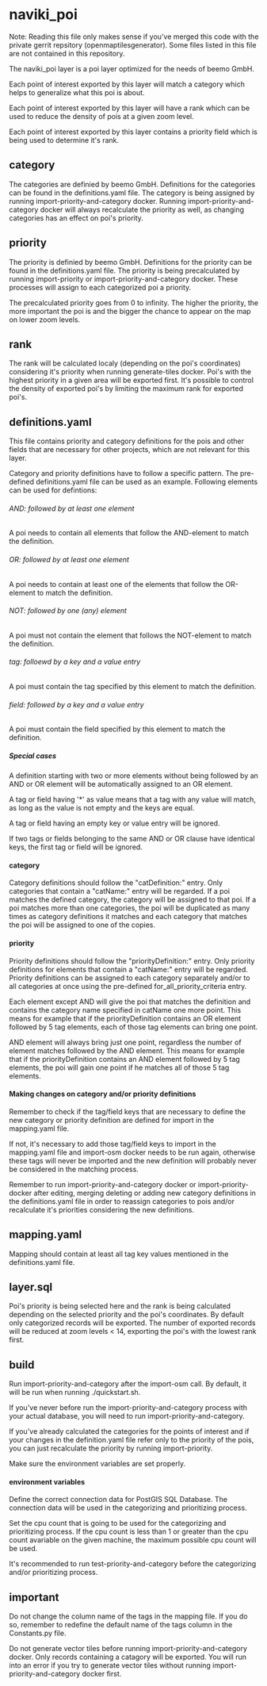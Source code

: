 # naviki_poi
Note: Reading this file only makes sense if you've merged this code with the private gerrit repsitory (openmaptilesgenerator). Some files listed in this file are not contained in this repository.


The naviki_poi layer is a poi layer optimized for the needs of beemo GmbH.

Each point of interest exported by this layer will match a category which helps to generalize what this poi is about.

Each point of interest exported by this layer will have a rank which can be used to reduce the density of pois at a given zoom level.

Each point of interest exported by this layer contains a priority field which is being used to determine it's rank.

## category
The categories are definied by beemo GmbH. Definitions for the categories can be found in the definitions.yaml file.
The category is being assigned by running import-priority-and-category docker.
Running import-priority-and-category docker will always recalculate the priority as well, as changing categories has an effect on poi's priority.

## priority
The priority is definied by beemo GmbH. Definitions for the priority can be found in the definitions.yaml file.
The priority is being precalculated by running import-priority or import-priority-and-category docker. These processes will assign to each
categorized poi a priority.

The precalculated priority goes from 0 to infinity. The higher the priority, the more important the poi is and the bigger the chance to appear
on the map on lower zoom levels.

## rank
The rank will be calculated localy (depending on the poi's coordinates) considering it's priority when running generate-tiles docker. 
Poi's with the highest priority in a given area will be exported first. It's possible to control the density of exported poi's by limiting the maximum rank for exported poi's. 

## definitions.yaml
This file contains priority and category definitions for the pois and other fields that are necessary for other projects, which are not
relevant for this layer. 

Category and priority definitions have to follow a specific pattern. The pre-defined definitions.yaml file can be used as an example.
Following elements can be used for defintions:

###### AND: followed by at least one element 
A poi needs to contain all elements that follow the AND-element to match the definition.

###### OR: followed by at least one element
A poi needs to contain at least one of the elements that follow the OR-element to match the definition.

###### NOT: followed by one (any) element
A poi must not contain the element that follows the NOT-element to match the definition.

###### tag: folloewd by a key and a value entry
A poi must contain the tag specified by this element to match the definition.

###### field: followed by a key and a value entry
A poi must contain the field specified by this element to match the definition.

##### Special cases
A definition starting with two or more elements without being followed by an AND or OR element will be automatically assigned to an OR element.

A tag or field having '*' as value means that a tag with any value will match, as long as the value is not empty and the keys are equal.

A tag or field having an empty key or value entry will be ignored.

If two tags or fields belonging to the same AND or OR clause have identical keys, the first tag or field will be ignored.

#### category
Category definitions should follow the "catDefinition:" entry. Only categories that contain a "catName:" entry will be regarded.
If a poi matches the defined category, the category will be assigned to that poi. If a poi matches more than one categories,
the poi will be duplicated as many times as category definitions it matches and each category that matches the poi will be assigned to
one of the copies.

#### priority
Priority definitions should follow the "priorityDefinition:" entry. Only priority definitions for elements that contain a "catName:" entry will be regarded. Priority definitions can be assigned to each category separately and/or to all categories at once using the pre-defined for_all_priority_criteria entry.

Each element except AND will give the poi that matches the definition and contains the category name specified in catName one more point.
This means for example that if the priorityDefinition contains an OR element followed by 5 tag elements, each of those tag elements can bring
one point.

AND element will always bring just one point, regardless the number of element matches followed by the AND element.
This means for example that if the priorityDefinition contains an AND element followed by 5 tag elements, the poi will gain one point if he
matches all of those 5 tag elements.

#### Making changes on category and/or priority definitions
Remember to check if the tag/field keys that are necessary to define the new category or priority definition are defined for import in the mapping.yaml file.

If not, it's necessary to add those tag/field keys to import in the mapping.yaml file and import-osm docker needs to be run again, 
otherwise these tags will never be imported and the new definition will probably never be considered in the matching process.

Remember to run import-priority-and-category docker or import-priority-docker after editing, merging deleting or adding new category definitions in the definitions.yaml file in order to reassign categories to pois and/or recalculate it's priorities considering the new definitions.

## mapping.yaml
Mapping should contain at least all tag key values mentioned in the definitions.yaml file.

## layer.sql
Poi's priority is being selected here and the rank is being calculated depending on the selected priority and the poi's coordinates.
By default only categorized records will be exported. The number of exported records will be reduced at zoom levels < 14,
exporting the poi's with the lowest rank first.

## build
Run import-priority-and-category after the import-osm call. By default, it will be run when running ./quickstart.sh.

If you've never before run the import-priority-and-category process with your actual database, you will need to run import-priority-and-category.

If you've already calculated the categories for the points of interest and if your changes in the definition.yaml file refer only to the priority of the pois, you can just recalculate the priority by running import-priority. 

Make sure the environment variables are set properly.

#### environment variables
Define the correct connection data for PostGIS SQL Database. The connection data will be used in the categorizing and prioritizing process.

Set the cpu count that is going to be used for the categorizing and prioritizing process.
If the cpu count is less than 1 or greater than the cpu count avariable on the given machine, the maximum possible cpu count will be used.

It's recommended to run test-priority-and-category before the categorizing and/or prioritizing process.

## important
Do not change the column name of the tags in the mapping file.
If you do so, remember to redefine the default name of the tags column in the Constants.py file.

Do not generate vector tiles before running import-priority-and-category docker. Only records containing a catagory will be exported.
You will run into an error if you try to generate vector tiles without running import-priority-and-category docker first.
